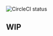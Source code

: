 ![CircleCI status](https://circleci.com/gh/aplatonov7/ck2-save-viewer.svg?style=shield&circle-token=d1d05d691be51947130f17fc00f6339ba395ad1a)

## WIP